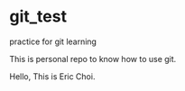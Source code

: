 # git_test
practice for git learning

This is personal repo to know how to use git.

Hello, This is Eric Choi.
